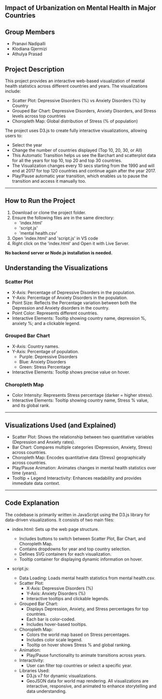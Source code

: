 ## Impact of Urbanization on Mental Health in Major Countries
## Group Members
- Pranavi Nadipalli
- Klodiana Gjermizi
- Athulya Prasad

## Project Description
This project provides an interactive web-based visualization of mental health statistics across different countries and years. The visualizations include:

- Scatter Plot: Depressive Disorders (%) vs Anxiety Disorders (%) by Country
- Grouped Bar Chart: Depressive Disorders, Anxiety Disorders, and Stress levels across top countries
- Choropleth Map: Global distribution of Stress (% of population)

The project uses D3.js to create fully interactive visualizations, allowing users to:
- Select the year
- Change the number of countries displayed (Top 10, 20, 30, or All)
- This Automatic Transition helps us see the Barchart and scatterplot data for all the years for top 10, top 20 and top 30 countries.
- The Visualization changes every 10 secs starting from the 1990 and will end at 2017 for top 120 countries and continue again after the year 2017.
- Play/Pause automatic year transition, which enables us to pause the transition and access it manually too.
---

## How to Run the Project
1. Download or clone the project folder.
2. Ensure the following files are in the same directory:
   - 'index.html'
   - 'script.js'
   - 'mental health.csv'
3. Open 'index.html' and 'script.js' in VS code
4. Right click on the 'index.html' and Open it with Live Server.

**No backend server or Node.js installation is needed.**

## Understanding the Visualizations
### Scatter Plot
- X-Axis: Percentage of Depressive Disorders in the population.
- Y-Axis: Percentage of Anxiety Disorders in the population.
- Point Size: Reflects the Percentage variation between both the Depression and Anxiety disorders in the country.
- Point Color: Represents different countries.
- Interactive Elements: Tooltip showing country name, depression %, anxiety %; and a clickable legend.

### Grouped Bar Chart
- X-Axis: Country names.
- Y-Axis: Percentage of population.
  - Purple: Depressive Disorders
  - Blue: Anxiety Disorders
  - Green: Stress Percentage
- Interactive Elements: Tooltip shows precise value on hover.

### Choropleth Map
- Color Intensity: Represents Stress percentage (darker = higher stress).
- Interactive Elements: Tooltip showing country name, Stress % value, and its global rank.

---

## Visualizations Used (and Explained)
- Scatter Plot: Shows the relationship between two quantitative variables (Depression and Anxiety rates).
- Bar Chart: Compares multiple categories (Depression, Anxiety, Stress) across countries.
- Choropleth Map: Encodes quantitative data (Stress) geographically across countries.
- Play/Pause Animation: Animates changes in mental health statistics over time (years).
- Tooltip + Legend Interactivity: Enhances readability and provides immediate data context.

---
## Code Explanation

The codebase is primarily written in JavaScript using the D3.js library for data-driven visualizations. It consists of two main files:

- index.html: Sets up the web page structure.
    - Includes buttons to switch between Scatter Plot, Bar Chart, and Choropleth Map.
    - Contains dropdowns for year and top country selection.
    - Defines SVG containers for each visualization.
    - Tooltip container for displaying dynamic information on hover.

- script.js:
    - Data Loading: Loads mental health statistics from mental health.csv.
    - Scatter Plot:
        - X-Axis: Depressive Disorders (%)
        - Y-Axis: Anxiety Disorders (%)
        - Interactive tooltips and clickable legends.
    - Grouped Bar Chart:
        - Displays Depression, Anxiety, and Stress percentages for top countries.
        - Each bar is color-coded.
        - Includes hover-based tooltips.
    - Choropleth Map:
        - Colors the world map based on Stress percentages.
        - Includes color scale legend.
        - Tooltip on hover shows Stress % and global ranking.
    - Animation:
        - Play/Pause functionality to animate transitions across years.
    - Interactivity:
        - User can filter top countries or select a specific year.
    - Libraries Used:
        - D3.js v7 for dynamic visualizations.
        - GeoJSON data for world map rendering.
All visualizations are interactive, responsive, and animated to enhance storytelling and data understanding.
